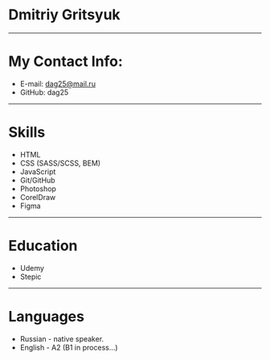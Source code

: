 

# Dmitriy Gritsyuk

****************************************************************

# My Contact Info:
+ E-mail: dag25@mail.ru
+ GitHub: dag25

****************************************************************
# Skills
+ HTML
+ CSS (SASS/SCSS, BEM)
+ JavaScript
+ Git/GitHub
+ Photoshop
+ CorelDraw
+ Figma

****************************************************************

# Education
+ Udemy
+ Stepic

****************************************************************

# Languages
+ Russian - native speaker.
+ English - A2 (B1 in process…)
